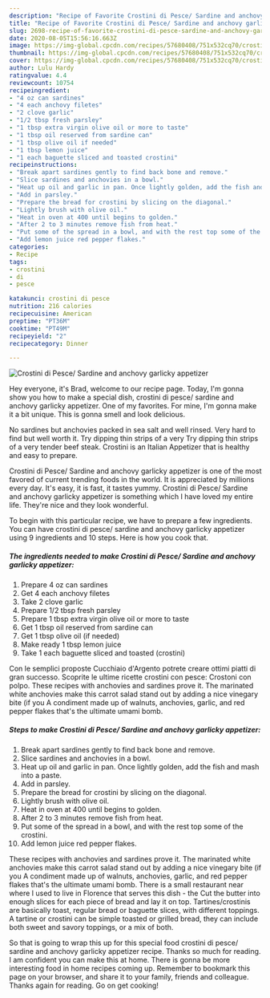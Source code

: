 ```yaml
---
description: "Recipe of Favorite Crostini di Pesce/ Sardine and anchovy garlicky appetizer"
title: "Recipe of Favorite Crostini di Pesce/ Sardine and anchovy garlicky appetizer"
slug: 2698-recipe-of-favorite-crostini-di-pesce-sardine-and-anchovy-garlicky-appetizer
date: 2020-08-05T15:56:16.663Z
image: https://img-global.cpcdn.com/recipes/57680408/751x532cq70/crostini-di-pesce-sardine-and-anchovy-garlicky-appetizer-recipe-main-photo.jpg
thumbnail: https://img-global.cpcdn.com/recipes/57680408/751x532cq70/crostini-di-pesce-sardine-and-anchovy-garlicky-appetizer-recipe-main-photo.jpg
cover: https://img-global.cpcdn.com/recipes/57680408/751x532cq70/crostini-di-pesce-sardine-and-anchovy-garlicky-appetizer-recipe-main-photo.jpg
author: Lulu Hardy
ratingvalue: 4.4
reviewcount: 10754
recipeingredient:
- "4 oz can sardines"
- "4 each anchovy filetes"
- "2 clove garlic"
- "1/2 tbsp fresh parsley"
- "1 tbsp extra virgin olive oil or more to taste"
- "1 tbsp oil reserved from sardine can"
- "1 tbsp olive oil if needed"
- "1 tbsp lemon juice"
- "1 each baguette sliced and toasted crostini"
recipeinstructions:
- "Break apart sardines gently to find back bone and remove."
- "Slice sardines and anchovies in a bowl."
- "Heat up oil and garlic in pan. Once lightly golden, add the fish and mash into a paste."
- "Add in parsley."
- "Prepare the bread for crostini by slicing on the diagonal."
- "Lightly brush with olive oil."
- "Heat in oven at 400 until begins to golden."
- "After 2 to 3 minutes remove fish from heat."
- "Put some of the spread in a bowl, and with the rest top some of the crostini."
- "Add lemon juice red pepper flakes."
categories:
- Recipe
tags:
- crostini
- di
- pesce

katakunci: crostini di pesce 
nutrition: 216 calories
recipecuisine: American
preptime: "PT36M"
cooktime: "PT49M"
recipeyield: "2"
recipecategory: Dinner

---
```



![Crostini di Pesce/ Sardine and anchovy garlicky appetizer](https://img-global.cpcdn.com/recipes/57680408/751x532cq70/crostini-di-pesce-sardine-and-anchovy-garlicky-appetizer-recipe-main-photo.jpg)

Hey everyone, it's Brad, welcome to our recipe page. Today, I'm gonna show you how to make a special dish, crostini di pesce/ sardine and anchovy garlicky appetizer. One of my favorites. For mine, I'm gonna make it a bit unique. This is gonna smell and look delicious.

No sardines but anchovies packed in sea salt and well rinsed. Very hard to find but well worth it. Try dipping thin strips of a very Try dipping thin strips of a very tender beef steak. Crostini is an Italian Appetizer that is healthy and easy to prepare.

Crostini di Pesce/ Sardine and anchovy garlicky appetizer is one of the most favored of current trending foods in the world. It is appreciated by millions every day. It's easy, it is fast, it tastes yummy. Crostini di Pesce/ Sardine and anchovy garlicky appetizer is something which I have loved my entire life. They're nice and they look wonderful.


To begin with this particular recipe, we have to prepare a few ingredients. You can have crostini di pesce/ sardine and anchovy garlicky appetizer using 9 ingredients and 10 steps. Here is how you cook that.

<!--inarticleads1-->

##### The ingredients needed to make Crostini di Pesce/ Sardine and anchovy garlicky appetizer:

1. Prepare 4 oz can sardines
1. Get 4 each anchovy filetes
1. Take 2 clove garlic
1. Prepare 1/2 tbsp fresh parsley
1. Prepare 1 tbsp extra virgin olive oil or more to taste
1. Get 1 tbsp oil reserved from sardine can
1. Get 1 tbsp olive oil (if needed)
1. Make ready 1 tbsp lemon juice
1. Take 1 each baguette sliced and toasted (crostini)


Con le semplici proposte Cucchiaio d&#39;Argento potrete creare ottimi piatti di gran successo. Scoprite le ultime ricette crostini con pesce: Crostoni con polpo. These recipes with anchovies and sardines prove it. The marinated white anchovies make this carrot salad stand out by adding a nice vinegary bite (if you A condiment made up of walnuts, anchovies, garlic, and red pepper flakes that&#39;s the ultimate umami bomb. 

<!--inarticleads2-->

##### Steps to make Crostini di Pesce/ Sardine and anchovy garlicky appetizer:

1. Break apart sardines gently to find back bone and remove.
1. Slice sardines and anchovies in a bowl.
1. Heat up oil and garlic in pan. Once lightly golden, add the fish and mash into a paste.
1. Add in parsley.
1. Prepare the bread for crostini by slicing on the diagonal.
1. Lightly brush with olive oil.
1. Heat in oven at 400 until begins to golden.
1. After 2 to 3 minutes remove fish from heat.
1. Put some of the spread in a bowl, and with the rest top some of the crostini.
1. Add lemon juice red pepper flakes.


These recipes with anchovies and sardines prove it. The marinated white anchovies make this carrot salad stand out by adding a nice vinegary bite (if you A condiment made up of walnuts, anchovies, garlic, and red pepper flakes that&#39;s the ultimate umami bomb. There is a small restaurant near where I used to live in Florence that serves this dish - the Cut the butter into enough slices for each piece of bread and lay it on top. Tartines/crostinis are basically toast, regular bread or baguette slices, with different toppings. A tartine or crostini can be simple toasted or grilled bread, they can include both sweet and savory toppings, or a mix of both. 

So that is going to wrap this up for this special food crostini di pesce/ sardine and anchovy garlicky appetizer recipe. Thanks so much for reading. I am confident you can make this at home. There is gonna be more interesting food in home recipes coming up. Remember to bookmark this page on your browser, and share it to your family, friends and colleague. Thanks again for reading. Go on get cooking!
